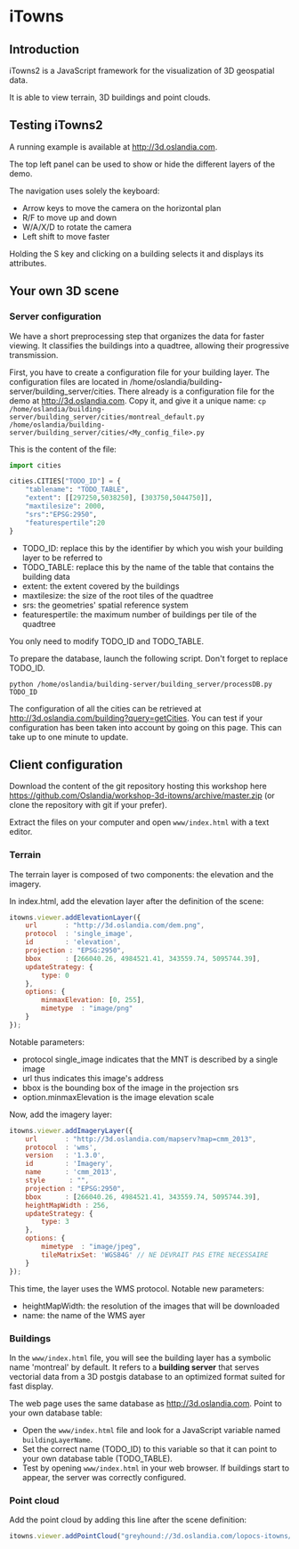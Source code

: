 
# iTowns

## Introduction

iTowns2 is a JavaScript framework for the visualization of 3D geospatial data.

It is able to view terrain, 3D buildings and point clouds.

## Testing iTowns2

A running example is available at http://3d.oslandia.com.

The top left panel can be used to show or hide the different layers of the demo.

The navigation uses solely the keyboard:
* Arrow keys to move the camera on the horizontal plan
* R/F to move up and down
* W/A/X/D to rotate the camera
* Left shift to move faster

Holding the S key and clicking on a building selects it and displays its attributes.

## Your own 3D scene

### Server configuration

We have a short preprocessing step that organizes the data for faster viewing. It classifies the buildings into a quadtree, allowing their progressive transmission.

First, you have to create a configuration file for your building layer. The configuration files are located in /home/oslandia/building-server/building_server/cities. There already is a configuration file for the demo at http://3d.oslandia.com. Copy it, and give it a unique name: `cp /home/oslandia/building-server/building_server/cities/montreal_default.py /home/oslandia/building-server/building_server/cities/<My_config_file>.py`

This is the content of the file:

```python
import cities

cities.CITIES["TODO_ID"] = {
    "tablename": "TODO_TABLE",
    "extent": [[297250,5038250], [303750,5044750]],
    "maxtilesize": 2000,
    "srs":"EPSG:2950",
    "featurespertile":20
}
```

* TODO_ID: replace this by the identifier by which you wish your building layer to be referred to
* TODO_TABLE: replace this by the name of the table that contains the building data
* extent: the extent covered by the buildings
* maxtilesize: the size of the root tiles of the quadtree
* srs: the geometries' spatial reference system
* featurespertile: the maximum number of buildings per tile of the quadtree

You only need to modify TODO_ID and TODO_TABLE.

To prepare the database, launch the following script. Don't forget to replace TODO_ID.

`python /home/oslandia/building-server/building_server/processDB.py TODO_ID`

The configuration of all the cities can be retrieved at http://3d.oslandia.com/building?query=getCities. You can test if your configuration has been taken into account by going on this page. This can take up to one minute to update.

## Client configuration


Download the content of the git repository hosting this workshop here https://github.com/Oslandia/workshop-3d-itowns/archive/master.zip (or clone the repository with git if your prefer).

Extract the files on your computer and open `www/index.html` with a text editor.

### Terrain

The terrain layer is composed of two components: the elevation and the imagery.

In index.html, add the elevation layer after the definition of the scene:

```javascript
itowns.viewer.addElevationLayer({
    url       : "http://3d.oslandia.com/dem.png",
    protocol  : 'single_image',
    id        : 'elevation',
    projection : "EPSG:2950",
    bbox      : [266040.26, 4984521.41, 343559.74, 5095744.39],
    updateStrategy: {
        type: 0
    },
    options: {
        minmaxElevation: [0, 255],
        mimetype  : "image/png"
    }
});
```

Notable parameters:
* protocol single_image indicates that the MNT is described by a single image
* url thus indicates this image's address
* bbox is the bounding box of the image in the projection srs
* option.minmaxElevation is the image elevation scale

Now, add the imagery layer:

```javascript
itowns.viewer.addImageryLayer({
    url       : "http://3d.oslandia.com/mapserv?map=cmm_2013",
    protocol  : 'wms',
    version   : '1.3.0',
    id        : 'Imagery',
    name      : 'cmm_2013',
    style      : "",
    projection : "EPSG:2950",
    bbox      : [266040.26, 4984521.41, 343559.74, 5095744.39],
    heightMapWidth : 256,
    updateStrategy: {
        type: 3
    },
    options: {
        mimetype  : "image/jpeg",
        tileMatrixSet: 'WGS84G' // NE DEVRAIT PAS ETRE NECESSAIRE
    }
});
```

This time, the layer uses the WMS protocol. Notable new parameters:
* heightMapWidth: the resolution of the images that will be downloaded
* name: the name of the WMS ayer

### Buildings

In the `www/index.html` file, you will see the building layer has a symbolic name 'montreal' by default. It refers to a **building server** that serves vectorial data from a 3D postgis database to an optimized format suited for fast display.

The web page uses the same database as http://3d.oslandia.com. Point to your own database table:

* Open the `www/index.html` file and look for a JavaScript variable named `buildingLayerName`.
* Set the correct name (TODO_ID) to this variable so that it can point to your own database table (TODO_TABLE).
* Test by opening `www/index.html` in your web browser. If buildings start to appear, the server was correctly configured.

### Point cloud

Add the point cloud by adding this line after the scene definition:

```javascript
itowns.viewer.addPointCloud("greyhound://3d.oslandia.com/lopocs-itowns/greyhound/");
```
